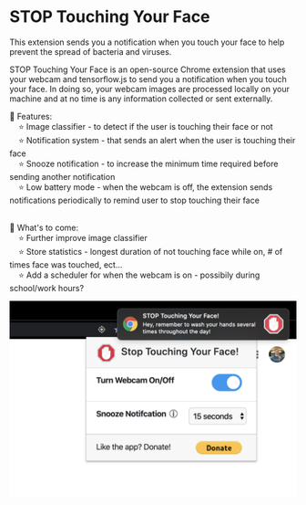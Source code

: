 # STOP Touching Your Face

This extension sends you a notification when you touch your face to help prevent the spread of bacteria and viruses.

STOP Touching Your Face is an open-source Chrome extension that uses your webcam and tensorflow.js to send you a notification when you touch your face. In doing so, your webcam images are processed locally on your machine and at no time is any information collected or sent externally.

🚀 Features: <br>
  &nbsp;&nbsp;&nbsp;&nbsp;⭐️ Image classifier - to detect if the user is touching their face or not <br>
  &nbsp;&nbsp;&nbsp;&nbsp;⭐️ Notification system - that sends an alert when the user is touching their face<br>
  &nbsp;&nbsp;&nbsp;&nbsp;⭐️ Snooze notification - to increase the minimum time required before sending another notification <br>
  &nbsp;&nbsp;&nbsp;&nbsp;⭐️ Low battery mode - when the webcam is off, the extension sends notifications periodically to remind user to stop touching their face<br><br>


🚀 What's to come: <br>
  &nbsp;&nbsp;&nbsp;&nbsp;⭐️ Further improve image classifier <br>
  &nbsp;&nbsp;&nbsp;&nbsp;⭐️ Store statistics - longest duration of not touching face while on, # of times face was touched, ect...<br>
  &nbsp;&nbsp;&nbsp;&nbsp;⭐️ Add a scheduler for when the webcam is on - possibily during school/work hours? <br>


  ![alt text](https://github.com/AugmentedMode/stop-touching-your-face/blob/master/new-example.png)
